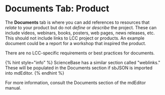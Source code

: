 # Documents Tab: Product

The **Documents** tab is where you can add references to resources that _relate_ to your product but do not _define_ or _describe_ the project. These can include videos, webinars, books, posters, web pages, news releases, etc. This should not include links to LCC project or products. An example document could be a report for a workshop that inspired the product.

There are no LCC-specific requirements or best practices for documents.

{% hint style="info" %}
ScienceBase has a similar section called "weblinks." These will be populated in the Documents section if sbJSON is imported into mdEditor.
{% endhint %}

For more information, consult the Documents section of the mdEditor manual.

